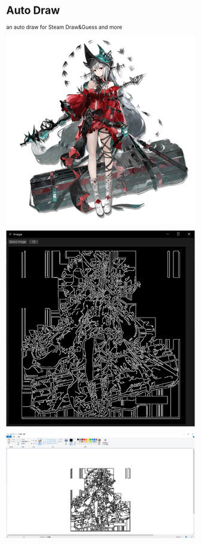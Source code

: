 # Auto Draw

an auto draw for Steam Draw&Guess and more

![1](/images/1.png)

![2](/images/2.png)

![3](/images/3.png)